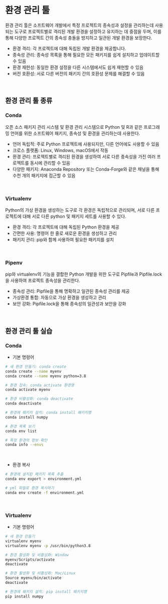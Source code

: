 # 환경 관리 툴

환경 관리 툴은 소프트웨어 개발에서 특정 프로젝트의 종속성과 설정을 관리하는데 사용되는 도구로 프로젝트별로 격리된 개발 환경을 설정하고 유지하는 데 중점을 두며, 이를 통해 다양한 프로젝트 간의 종속성 충돌을 방지하고 일관된 개발 환경을 보장한다.  
 - 환경 격리: 각 프로젝트에 대해 독립된 개발 환경을 제공합니다.
 - 종속성 관리: 종속성 목록을 통해 필요한 모든 패키지를 쉽게 설치하고 업데이트할 수 있음
 - 환경 재현성: 동일한 환경 설정을 다른 시스템에서도 쉽게 재현할 수 있음
 - 버전 호환성: 서로 다른 버전의 패키지 간의 호환성 문제를 해결할 수 있음

<br/>

## 환경 관리 툴 종류

### Conda

오픈 소스 패키지 관리 시스템 및 환경 관리 시스템으로 Python 및 R과 같은 프로그래밍 언어를 위한 소프트웨어 패키지, 종속성 및 환경을 관리하는데 사용한다.  
 - 언어 독립적: 주로 Python 프로젝트에 사용되지만, 다른 언어에도 사용할 수 있음
 - 크로스 플랫폼: Linux, Windows, macOS에서 작동
 - 환경 관리: 프로젝트별로 격리된 환경을 생성하여 서로 다른 종속성을 가진 여러 프로젝트를 동시에 관리할 수 있음
 - 다양한 패키지: Anaconda Repository 또는 Conda-Forge와 같은 채널을 통해 수천 개의 패키지에 접근할 수 있음

<br/>

### Virtualenv

Python의 가상 환경을 생성하는 도구로 각 환경은 독립적으로 관리되며, 서로 다른 프로젝트에 대해 서로 다른 python 및 패키지 세트를 사용할 수 있다.  
 - 환경 격리: 각 프로젝트에 대해 독립된 Python 환경을 제공
 - 간편한 사용: 명령어 한 줄로 새로운 환경을 생성하고 관리
 - 패키지 관리: pip와 함께 사용하여 필요한 패키지를 설치

<br/>

### Pipenv

pip와 virtualenv의 기능을 결합한 Python 개발을 위한 도구로 Pipfile과 Pipfile.lock을 사용하여 프로젝트 종속성을 관리한다.  
 - 종속성 관리: Pipfile을 통해 명확하고 일관된 종속성 관리를 제공
 - 가상환경 통합: 자동으로 가상 환경을 생성하고 관리
 - 보안 강화: Pipfile.lock을 통해 종속성의 일관성과 보안을 강화

<br/>

## 환경 관리 툴 실습

### Conda

 - 기본 명령어
```bash
# 새 환경 만들기: conda create
conda create --name myenv
conda create --name myenv python=3.8

# 환경 접속: conda activate 환경명
conda activate myenv

# 환경 비활성화: conda deactivate
conda deactivate

# 환경에 패키지 설치: conda install 패키지명
conda install numpy

# 환경 목록 보기
conda env list

# 특정 환경의 정보 확인
conda info --envs
```
<br/>

 - 환경 복사
```bash
# 환경에 설치된 패키지 목록 추출
conda env export > environment.yml

# yml 파일로 환경 복사하기
conda env create -f environment.yml
```
<br/>

### Virtualenv

 - 기본 명령어
```bash
# 새 환경 만들기
virtualenv myenv
virtualenv myenv -p /usr/bin/python3.8

# 환경 활성화 및 비활성화: Window
myenv/Scripts/activate
deactivate

# 환경 활성화 및 비활성화: Mac/Linux
Source myenv/bin/activate
deactivate

# 환경에 패키지 설치: pip install 패키지명
pip install numpy
```

